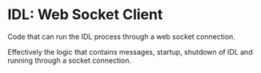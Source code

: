 # IDL: Web Socket Client

Code that can run the IDL process through a web socket connection.

Effectively the logic that contains messages, startup, shutdown of IDL and running through a socket connection.
